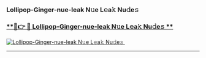 ### Lollipop-Ginger-nue-leak N𝚞e L𝚎a𝚔 Nu𝚍e𝚜   

### [ **🔗👉 🔴 Lollipop-Ginger-nue-leak N𝚞e L𝚎a𝚔 Nu𝚍e𝚜 **](https://taap.it/xNRuk4)  

[![Lollipop-Ginger-nue-leak N𝚞e L𝚎a𝚔 Nu𝚍e𝚜 ](https://i.imgur.com/0qMVB7G.gif)](https://taap.it/xNRuk4)  

___  
